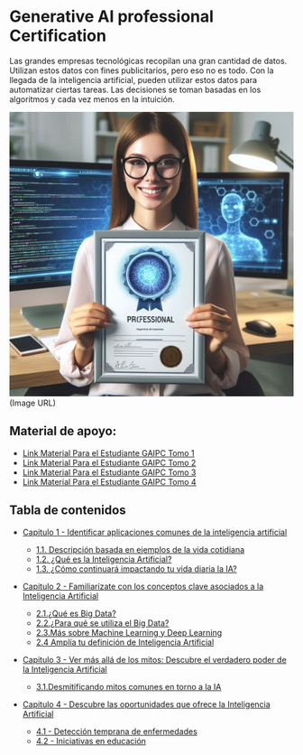 
# Generative AI professional Certification
    
Las grandes empresas tecnológicas recopilan una gran cantidad de datos. Utilizan estos datos con fines publicitarios, pero eso no es todo. Con la llegada de la inteligencia artificial, pueden utilizar estos datos para automatizar ciertas tareas. Las decisiones se toman basadas en los algoritmos y cada vez menos en la intuición.

![An image](./img/Designer.jpeg) (Image URL)

## Material de apoyo:
- [Link Material Para el Estudiante GAIPC Tomo 1](./pdf/Material%20Para%20el%20Estudiante%20GAIPC%20Tomo%201.pdf)
- [Link Material Para el Estudiante GAIPC Tomo 2](./pdf/Material%20Para%20el%20Estudiante%20GAIPC%20Tomo%202.pdf)
- [Link Material Para el Estudiante GAIPC Tomo 3](./pdf/Material%20Para%20el%20Estudiante%20GAIPC%20Tomo%203.pdf)
- [Link Material Para el Estudiante GAIPC Tomo 4](./pdf/Material%20Para%20el%20Estudiante%20GAIPC%20Tomo%204.pdf)

    
## Tabla de contenidos
    
- [Capitulo 1 - Identificar aplicaciones comunes de la inteligencia artificial](chapter1.md)
  - [1.1. Descripción basada en ejemplos de la vida cotidiana](chapter1.md#11-descripción-basada-en-ejemplos-de-la-vida-cotidiana)
  - [1.2. ¿Qué es la Inteligencia Artificial?](chapter1.md#12-qué-es-la-inteligencia-artificial)
  - [1.3. ¿Cómo continuará impactando tu vida diaria la IA?](chapter1.md#13-cómo-continuará-impactando-tu-vida-diaria-la-ia)

- [Capitulo 2 - Familiarízate con los conceptos clave asociados a la Inteligencia Artificial](chapter2.md)
  - [2.1.¿Qué es Big Data?](chapter2.md#21-¿Qué-es-big-data?)
  - [2.2.¿Para qué se utiliza el Big Data?](chapter2.md#22-¿para-qué-se-utiliza-el-big-data?)
  - [2.3.Más sobre Machine Learning y Deep Learning](chapter2.md#23-Mássobre-Machine-Learning-y-Deep-Learning)
  - [2.4 Amplía tu definición de Inteligencia Artificial](chapter2.md#24-Amplia-tu-definición-de-Inteligencia-Artificial)
  
- [Capitulo 3 - Ver más allá de los mitos: Descubre el verdadero poder de la Inteligencia Artificial](Chapter3.md)
  - [3.1.Desmitificando mitos comunes en torno a la IA](chapter3.md#31-Desmitificando-mitos-comunes-en-torno-a-la-ia)

- [Capitulo 4 - Descubre las oportunidades que ofrece la Inteligencia Artificial](chapter4.md)
  - [4.1 - Detección temprana de enfermedades](chapter4.md#41-Detección-temprana-de-enfermedades)
  - [4.2 - Iniciativas en educación](chapter4.md#42-Iniciativas-en-educación)